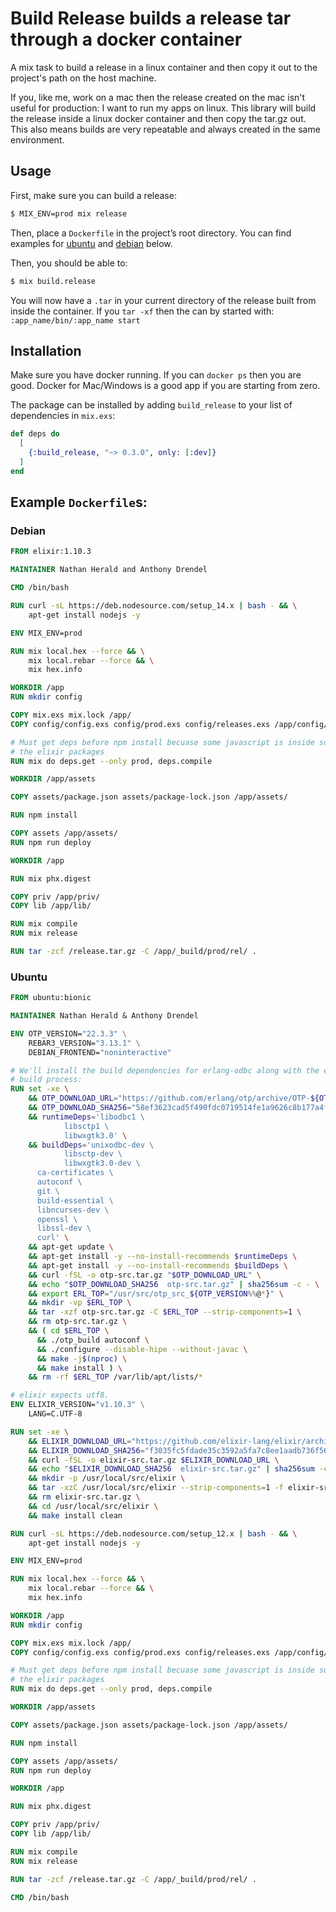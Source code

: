 # Build Release builds a release tar through a docker container

A mix task to build a release in a linux container and then copy it out to the
project's path on the host machine.

If you, like me, work on a mac then the release created on the mac isn't useful
for production: I want to run my apps on linux. This library will build the
release inside a linux docker container and then copy the tar.gz out.  This
also means builds are very repeatable and always created in the same
environment.

## Usage

First, make sure you can build a release:

```sh
$ MIX_ENV=prod mix release
```

Then, place a `Dockerfile` in the project’s root directory. You can find
examples for [ubuntu](#ubuntu) and [debian](#debian) below.

Then, you should be able to:

```sh
$ mix build.release
```

You will now have a `.tar` in your current directory of the release built from inside the container. If you `tar -xf` then the can by started with: `:app_name/bin/:app_name start`

## Installation

Make sure you have docker running. If you can `docker ps` then you are good.
Docker for Mac/Windows is a good app if you are starting from zero.

The package can be installed by adding `build_release` to your list of
dependencies in `mix.exs`:

```elixir
def deps do
  [
    {:build_release, "~> 0.3.0", only: [:dev]}
  ]
end
```

## Example `Dockerfile`s:

### Debian

```Dockerfile
FROM elixir:1.10.3

MAINTAINER Nathan Herald and Anthony Drendel

CMD /bin/bash

RUN curl -sL https://deb.nodesource.com/setup_14.x | bash - && \
    apt-get install nodejs -y

ENV MIX_ENV=prod

RUN mix local.hex --force && \
    mix local.rebar --force && \
    mix hex.info

WORKDIR /app
RUN mkdir config

COPY mix.exs mix.lock /app/
COPY config/config.exs config/prod.exs config/releases.exs /app/config/

# Must get deps before npm install becuase some javascript is inside some of
# the elixir packages
RUN mix do deps.get --only prod, deps.compile

WORKDIR /app/assets

COPY assets/package.json assets/package-lock.json /app/assets/

RUN npm install

COPY assets /app/assets/
RUN npm run deploy

WORKDIR /app

RUN mix phx.digest

COPY priv /app/priv/
COPY lib /app/lib/

RUN mix compile
RUN mix release

RUN tar -zcf /release.tar.gz -C /app/_build/prod/rel/ .
```

### Ubuntu

```Dockerfile
FROM ubuntu:bionic

MAINTAINER Nathan Herald & Anthony Drendel

ENV OTP_VERSION="22.3.3" \
    REBAR3_VERSION="3.13.1" \
    DEBIAN_FRONTEND="noninteractive"

# We'll install the build dependencies for erlang-odbc along with the erlang
# build process:
RUN set -xe \
	&& OTP_DOWNLOAD_URL="https://github.com/erlang/otp/archive/OTP-${OTP_VERSION}.tar.gz" \
	&& OTP_DOWNLOAD_SHA256="58ef3623cad5f490fdc0719514fe1a9626c8b177a4fb8fa25b5bec0216693eb9" \
	&& runtimeDeps='libodbc1 \
			libsctp1 \
			libwxgtk3.0' \
	&& buildDeps='unixodbc-dev \
			libsctp-dev \
			libwxgtk3.0-dev \
      ca-certificates \
      autoconf \
      git \
      build-essential \
      libncurses-dev \
      openssl \
      libssl-dev \
      curl' \
	&& apt-get update \
	&& apt-get install -y --no-install-recommends $runtimeDeps \
	&& apt-get install -y --no-install-recommends $buildDeps \
	&& curl -fSL -o otp-src.tar.gz "$OTP_DOWNLOAD_URL" \
	&& echo "$OTP_DOWNLOAD_SHA256  otp-src.tar.gz" | sha256sum -c - \
	&& export ERL_TOP="/usr/src/otp_src_${OTP_VERSION%%@*}" \
	&& mkdir -vp $ERL_TOP \
	&& tar -xzf otp-src.tar.gz -C $ERL_TOP --strip-components=1 \
	&& rm otp-src.tar.gz \
	&& ( cd $ERL_TOP \
	  && ./otp_build autoconf \
	  && ./configure --disable-hipe --without-javac \
	  && make -j$(nproc) \
	  && make install ) \
	&& rm -rf $ERL_TOP /var/lib/apt/lists/*

# elixir expects utf8.
ENV ELIXIR_VERSION="v1.10.3" \
	LANG=C.UTF-8

RUN set -xe \
	&& ELIXIR_DOWNLOAD_URL="https://github.com/elixir-lang/elixir/archive/${ELIXIR_VERSION}.tar.gz" \
	&& ELIXIR_DOWNLOAD_SHA256="f3035fc5fdade35c3592a5fa7c8ee1aadb736f565c46b74b68ed7828b3ee1897" \
	&& curl -fSL -o elixir-src.tar.gz $ELIXIR_DOWNLOAD_URL \
	&& echo "$ELIXIR_DOWNLOAD_SHA256  elixir-src.tar.gz" | sha256sum -c - \
	&& mkdir -p /usr/local/src/elixir \
	&& tar -xzC /usr/local/src/elixir --strip-components=1 -f elixir-src.tar.gz \
	&& rm elixir-src.tar.gz \
	&& cd /usr/local/src/elixir \
	&& make install clean

RUN curl -sL https://deb.nodesource.com/setup_12.x | bash - && \
    apt-get install nodejs -y

ENV MIX_ENV=prod

RUN mix local.hex --force && \
    mix local.rebar --force && \
    mix hex.info

WORKDIR /app
RUN mkdir config

COPY mix.exs mix.lock /app/
COPY config/config.exs config/prod.exs config/releases.exs /app/config/

# Must get deps before npm install becuase some javascript is inside some of
# the elixir packages
RUN mix do deps.get --only prod, deps.compile

WORKDIR /app/assets

COPY assets/package.json assets/package-lock.json /app/assets/

RUN npm install

COPY assets /app/assets/
RUN npm run deploy

WORKDIR /app

RUN mix phx.digest

COPY priv /app/priv/
COPY lib /app/lib/

RUN mix compile
RUN mix release

RUN tar -zcf /release.tar.gz -C /app/_build/prod/rel/ .

CMD /bin/bash
```
